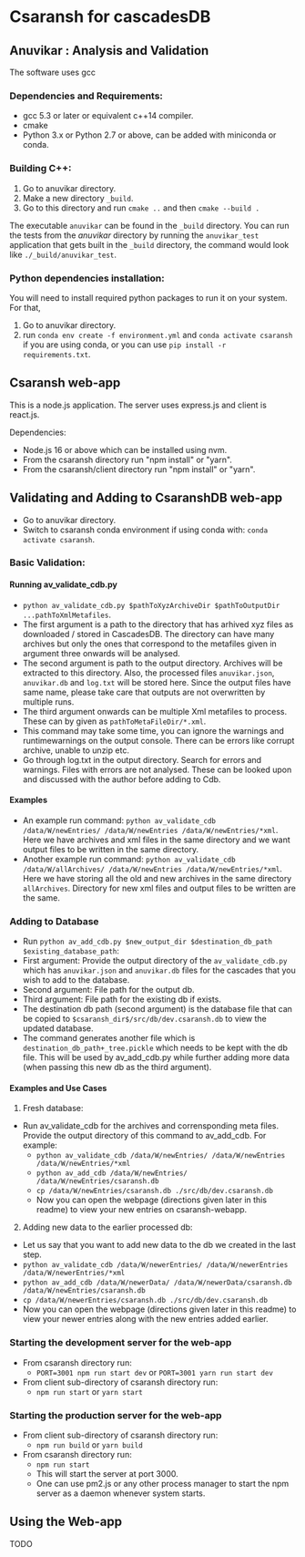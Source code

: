 # Csaransh for cascadesDB


## Anuvikar : Analysis and Validation

The software uses gcc

### Dependencies and Requirements:

- gcc 5.3 or later or equivalent c++14 compiler.
- cmake
- Python 3.x or Python 2.7 or above, can be added with miniconda or conda.

### Building C++:

1. Go to anuvikar directory.
2. Make a new directory `_build`. 
3. Go to this directory and run `cmake ..` and then `cmake --build .`

The executable `anuvikar` can be found in the `_build` directory. You can run the tests from the *anuvikar* directory by running the `anuvikar_test` application that gets built in the `_build` directory, the command would look like `./_build/anuvikar_test`.

### Python dependencies installation:

You will need to install required python packages to run it on your system. For that, 

1. Go to anuvikar directory.
2. run `conda env create -f environment.yml` and `conda activate csaransh` if you are using conda, or you can use `pip install -r requirements.txt`.

## Csaransh web-app

This is a node.js application. The server uses express.js and client is react.js.

Dependencies:

- Node.js 16 or above which can be installed using nvm.
- From the csaransh directory run "npm install" or "yarn".
- From the csaransh/client directory run "npm install" or "yarn".

## Validating and Adding to CsaranshDB web-app

- Go to anuvikar directory.
- Switch to csaransh conda environment if using conda with: `conda activate csaransh`.

### Basic Validation:

#### Running av_validate_cdb.py

- `python av_validate_cdb.py $pathToXyzArchiveDir $pathToOutputDir ...pathToXmlMetafiles`.
- The first argument is a path to the directory that has arhived xyz files as downloaded / stored in CascadesDB. The directory can have many archives but only the ones that correspond to the metafiles given in argument three onwards will be analysed.
- The second argument is path to the output directory. Archives will be extracted to this directory. Also, the processed files `anuvikar.json`, `anuvikar.db` and `log.txt` will be stored here. Since the output files have same name, please take care that outputs are not overwritten by multiple runs.
- The third argument onwards can be multiple Xml metafiles to process. These can by given as `pathToMetaFileDir/*.xml`.
- This command may take some time, you can ignore the warnings and runtimewarnings on the output console. There can be errors like corrupt archive, unable to unzip etc. 
- Go through log.txt in the output directory. Search for errors and warnings. Files with errors are not analysed. These can be looked upon and discussed with the author before adding to Cdb.

#### Examples

- An example run command: `python av_validate_cdb /data/W/newEntries/ /data/W/newEntries /data/W/newEntries/*xml`. Here we have archives and xml files in the same directory and we want output files to be written in the same directory.
- Another example run command: `python av_validate_cdb /data/W/allArchives/ /data/W/newEntries /data/W/newEntries/*xml`. Here we have storing all the old and new archives in the same directory `allArchives`. Directory for new xml files and output files to be written are  the same.

### Adding to Database

- Run `python av_add_cdb.py $new_output_dir $destination_db_path $existing_database_path`:
- First argument: Provide the output directory of the `av_validate_cdb.py` which has `anuvikar.json` and `anuvikar.db` files for the cascades that you wish to add to the database.
- Second argument: File path for the output db.
- Third argument: File path for the existing db if exists.
- The destination db path (second argument) is the database file that can be copied to `$csaransh_dir$/src/db/dev.csaransh.db` to view the updated database.
- The command generates another file which is `destination_db_path+_tree.pickle` which needs to be kept with the db file. This will be used by av_add_cdb.py while further adding more data (when passing this new db as the third argument).

#### Examples and Use Cases

1. Fresh database:

- Run av_validate_cdb for the archives and corrensponding meta files. Provide the output directory of this command to av_add_cdb. For example:
  - `python av_validate_cdb /data/W/newEntries/ /data/W/newEntries /data/W/newEntries/*xml`
  - `python av_add_cdb /data/W/newEntries/ /data/W/newEntries/csaransh.db`
  - `cp /data/W/newEntries/csaransh.db ./src/db/dev.csaransh.db`
  - Now you can open the webpage (directions given later in this readme) to view your new entries on csaransh-webapp.

2. Adding new data to the earlier processed db:

  - Let us say that you want to add new data to the db we created in the last step.
  - `python av_validate_cdb /data/W/newerEntries/ /data/W/newerEntries /data/W/newerEntries/*xml`
  - `python av_add_cdb /data/W/newerData/ /data/W/newerData/csaransh.db /data/W/newEntries/csaransh.db`
  - `cp /data/W/newerEntries/csaransh.db ./src/db/dev.csaransh.db`
  - Now you can open the webpage (directions given later in this readme) to view your newer entries along with the new entries added earlier.

### Starting the development server for the web-app
- From csaransh directory run:
  - `PORT=3001 npm run start dev` or `PORT=3001 yarn run start dev`
- From client sub-directory of csaransh directory run:
  - `npm run start` or `yarn start`

### Starting the production server for the web-app
- From client sub-directory of csaransh directory run:
  - `npm run build` or `yarn build`
- From csaransh directory run:
  - `npm run start`
  - This will start the server at port 3000.
  - One can use pm2.js or any other process manager to start the npm server as a daemon whenever system starts.

## Using the Web-app

TODO